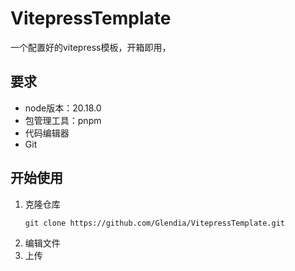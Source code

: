# VitepressTemplate
一个配置好的vitepress模板，开箱即用，
## 要求
* node版本：20.18.0
* 包管理工具：pnpm
* 代码编辑器
* Git
## 开始使用
1. 克隆仓库
   ```
   git clone https://github.com/Glendia/VitepressTemplate.git
   ```
2. 编辑文件
3. 上传